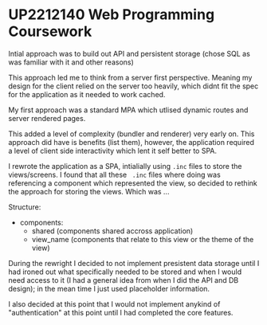 # UP2212140 Web Programming Coursework

Intial approach was to build out API and persistent storage (chose SQL as was familiar with it and other reasons)

This approach led me to think from a server first perspective. Meaning my design for the client relied on the server too heavily, which didnt fit the spec for the application as it needed to work cached.

My first approach was a standard MPA which utlised dynamic routes and server rendered pages. 

This added a level of complexity (bundler and renderer) very early on. This approach did have is benefits (list them), however, the application required a level of client side interactivity which lent it self better to SPA.

I rewrote the application as a SPA, intialially using `.inc` files to store the views/screens. I found that all these ` .inc` files where doing was referencing a component which represented the view, so decided to rethink the approach for storing the views. Which was ...

Structure:
- components:
  - shared (components shared accross application)
  - view_name (components that relate to this view or the theme of the view) 

During the rewright I decided to not implement presistent data storage until I had ironed out what specifically needed to be stored and when I would need access to it (I had a general idea from when I did the API and DB design); in the mean time I just used placeholder information. 

I also decided at this point that I would not implement anykind of "authentication" at this point until I had completed the core features.  